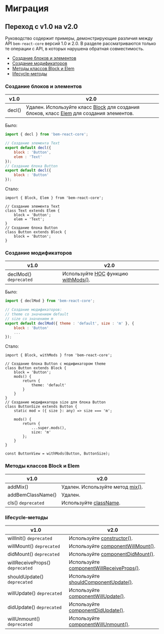 # Миграция

## Переход с v1.0 на v2.0

Руководство содержит примеры, демонстрирующие различия между API `bem-react-core` версий 1.0 и 2.0. В разделе рассматриваются только те операции с API, в которых нарушена обратная совместимость.

* [Создание блоков и элементов](#Создание-блоков-и-элементов)
* [Создание модификаторов](#Создание-модификаторов)
* [Методы классов Block и Elem](#Методы-классов-block-и-elem)
* [lifecycle-методы](#lifecycle-методы)

### Создание блоков и элементов

| v1.0 | v2.0 |
| ---- | ---- |
| decl() | Удален. Используйте класс [Block](REFERENCE.md#block) для создания блоков, класс [Elem](REFERENCE.md#elem) для создания элементов. |

Было:

```jsx
import { decl } from 'bem-react-core';

// Создание элемента Text
export default decl({
    block : 'Button',
    elem : 'Text'
});
// Создание блока Button
export default decl({
    block : 'Button'
});
```

Стало:

```tsx
import { Block, Elem } from 'bem-react-core';

// Создание элемента Text
class Text extends Elem {
    block = 'Button';
    elem = 'Text';
}
// Создание блока Button
class Button extends Block {
    block = 'Button';
}
```

### Создание модификаторов

| v1.0 | v2.0 |
| ---- | ---- |
| declMod() `deprecated` | Используйте [HOC](https://reactjs.org/docs/higher-order-components.html) функцию [withMods()](REFERENCE.md#withmods). |

Было:

```jsx
import { declMod } from 'bem-react-core';

// Создание модификаторов:
// theme со значением default
// size со значением m
export default declMod({ theme : 'default', size : 'm' }, {
    block : 'Button'
    ...
});
```

Стало:

```tsx
import { Block, withMods } from 'bem-react-core';

// Создание блока Button с модификатором theme
class Button extends Block {
    block = 'Button';
    mods() {
        return {
            theme: 'default'
        }
    }
}
// Создание модификатора size для блока Button
class ButtonSize extends Button {
    static mod = ({ size }: any) => size === 'm';

    mods() {
        return {
            ...super.mods(),
            size: 'm'
        };
    }
}

const ButtonView = withMods(Button, ButtonSize);
```

### Методы классов Block и Elem

| v1.0 | v2.0 |
| ---- | ---- |
| addMix() | Удален. Используйте метод [mix()](REFERENCE.md#mix). |
| addBemClassName() | Удален. |
| cls() `deprecated` | Используйте [className](REFERENCE.md#classname). |

### lifecycle-методы

| v1.0 | v2.0 |
| ---- | ---- |
| willInit() `deprecated` | Используйте [constructor()](https://reactjs.org/docs/react-component.html#constructor). |
| willMount() `deprecated` | Используйте [componentWillMount()](https://reactjs.org/docs/react-component.html#unsafe_componentwillmount). |
| didMount() `deprecated` | Используйте [componentDidMount()](https://reactjs.org/docs/react-component.html#componentdidmount). |
| willReceiveProps() `deprecated` | Используйте [componentWillReceiveProps()](https://reactjs.org/docs/react-component.html#unsafe_componentwillreceiveprops). |
| shouldUpdate() `deprecated` | Используйте [shouldComponentUpdate()](https://reactjs.org/docs/react-component.html#shouldcomponentupdate). |
| willUpdate() `deprecated` | Используйте [componentWillUpdate()](https://reactjs.org/docs/react-component.html#unsafe_componentwillupdate). |
| didUpdate() `deprecated` | Используйте [componentDidUpdate()](https://reactjs.org/docs/react-component.html#componentdidupdate). |
| willUnmount() `deprecated` | Используйте [componentWillUnmount()](https://reactjs.org/docs/react-component.html#componentwillunmount). |

